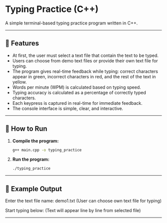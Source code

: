 # Typing Practice (C++)

A simple terminal-based typing practice program written in C++.

---

## 🚀 Features
- At first, the user must select a text file that contain the text to be typed.
- Users can choose from demo text files or provide their own text file for typing.
- The program gives real-time feedback while typing: correct characters appear in green, incorrect characters in red, and the rest of the text in yellow.
- Words per minute (WPM) is calculated based on typing speed.
- Typing accuracy is calculated as a percentage of correctly typed characters.
- Each keypress is captured in real-time for immediate feedback.
- The console interface is simple, clear, and interactive.

---

## 🧰 How to Run
1. **Compile the program:**
   ```bash
   g++ main.cpp -o typing_practice
   ```

2. **Run the program:**
   ```bash
   ./typing_practice
   ```

---

## 📄 Example Output

Enter the text file name: demo1.txt
(User can choose own text file for typing)

Start typing below:
(Text will appear line by line from selected file)

---
